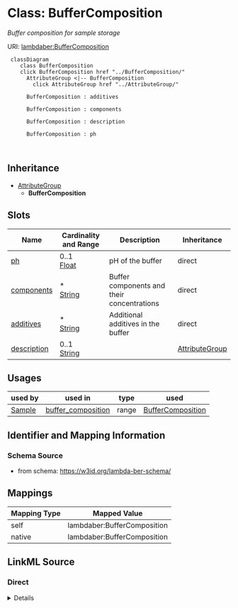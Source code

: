 

# Class: BufferComposition 


_Buffer composition for sample storage_





URI: [lambdaber:BufferComposition](https://w3id.org/lambda-ber-schema/BufferComposition)





```mermaid
 classDiagram
    class BufferComposition
    click BufferComposition href "../BufferComposition/"
      AttributeGroup <|-- BufferComposition
        click AttributeGroup href "../AttributeGroup/"
      
      BufferComposition : additives
        
      BufferComposition : components
        
      BufferComposition : description
        
      BufferComposition : ph
        
      
```





## Inheritance
* [AttributeGroup](AttributeGroup.md)
    * **BufferComposition**



## Slots

| Name | Cardinality and Range | Description | Inheritance |
| ---  | --- | --- | --- |
| [ph](ph.md) | 0..1 <br/> [Float](Float.md) | pH of the buffer | direct |
| [components](components.md) | * <br/> [String](String.md) | Buffer components and their concentrations | direct |
| [additives](additives.md) | * <br/> [String](String.md) | Additional additives in the buffer | direct |
| [description](description.md) | 0..1 <br/> [String](String.md) |  | [AttributeGroup](AttributeGroup.md) |





## Usages

| used by | used in | type | used |
| ---  | --- | --- | --- |
| [Sample](Sample.md) | [buffer_composition](buffer_composition.md) | range | [BufferComposition](BufferComposition.md) |







## Identifier and Mapping Information






### Schema Source


* from schema: https://w3id.org/lambda-ber-schema/




## Mappings

| Mapping Type | Mapped Value |
| ---  | ---  |
| self | lambdaber:BufferComposition |
| native | lambdaber:BufferComposition |






## LinkML Source

<!-- TODO: investigate https://stackoverflow.com/questions/37606292/how-to-create-tabbed-code-blocks-in-mkdocs-or-sphinx -->

### Direct

<details>
```yaml
name: BufferComposition
description: Buffer composition for sample storage
from_schema: https://w3id.org/lambda-ber-schema/
is_a: AttributeGroup
attributes:
  ph:
    name: ph
    description: pH of the buffer
    from_schema: https://w3id.org/lambda-ber-schema/
    rank: 1000
    domain_of:
    - BufferComposition
    - BiophysicalProperty
    range: float
    minimum_value: 0
    maximum_value: 14
  components:
    name: components
    description: Buffer components and their concentrations
    from_schema: https://w3id.org/lambda-ber-schema/
    rank: 1000
    domain_of:
    - BufferComposition
    range: string
    multivalued: true
  additives:
    name: additives
    description: Additional additives in the buffer
    from_schema: https://w3id.org/lambda-ber-schema/
    rank: 1000
    domain_of:
    - BufferComposition
    - XRayPreparation
    range: string
    multivalued: true

```
</details>

### Induced

<details>
```yaml
name: BufferComposition
description: Buffer composition for sample storage
from_schema: https://w3id.org/lambda-ber-schema/
is_a: AttributeGroup
attributes:
  ph:
    name: ph
    description: pH of the buffer
    from_schema: https://w3id.org/lambda-ber-schema/
    rank: 1000
    alias: ph
    owner: BufferComposition
    domain_of:
    - BufferComposition
    - BiophysicalProperty
    range: float
    minimum_value: 0
    maximum_value: 14
  components:
    name: components
    description: Buffer components and their concentrations
    from_schema: https://w3id.org/lambda-ber-schema/
    rank: 1000
    alias: components
    owner: BufferComposition
    domain_of:
    - BufferComposition
    range: string
    multivalued: true
  additives:
    name: additives
    description: Additional additives in the buffer
    from_schema: https://w3id.org/lambda-ber-schema/
    rank: 1000
    alias: additives
    owner: BufferComposition
    domain_of:
    - BufferComposition
    - XRayPreparation
    range: string
    multivalued: true
  description:
    name: description
    from_schema: https://w3id.org/lambda-ber-schema/
    alias: description
    owner: BufferComposition
    domain_of:
    - NamedThing
    - AttributeGroup
    range: string

```
</details>